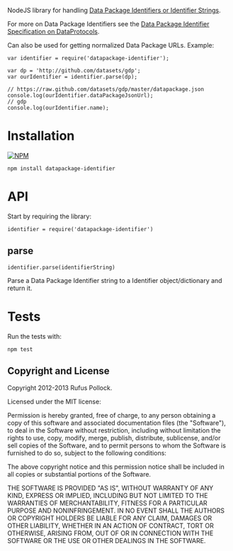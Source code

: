 NodeJS library for handling [Data Package Identifiers or Identifier
Strings][identifiers].

For more on Data Package Identifiers see the [Data Package Identifier
Specification on DataProtocols][identifiers].

[identifiers]: http://dataprotocols.org/data-package-identifier/

Can also be used for getting normalized Data Package URLs. Example:

```
var identifier = require('datapackage-identifier');

var dp = 'http://github.com/datasets/gdp';
var ourIdentifier = identifier.parse(dp);

// https://raw.github.com/datasets/gdp/master/datapackage.json
console.log(ourIdentifier.dataPackageJsonUrl);
// gdp
console.log(ourIdentifier.name);
```

# Installation

[![NPM](https://nodei.co/npm/datapackage-identifier.png)](https://nodei.co/npm/datapackage-identifier/)

```
npm install datapackage-identifier
```

# API

Start by requiring the library:

```
identifier = require('datapackage-identifier')
```

## parse

```
identifier.parse(identifierString)
```

Parse a Data Package Identifier string to a Identifier object/dictionary and return it.

# Tests

Run the tests with:

    npm test

## Copyright and License

Copyright 2012-2013 Rufus Pollock.

Licensed under the MIT license:

Permission is hereby granted, free of charge, to any person obtaining a copy
of this software and associated documentation files (the "Software"), to deal
in the Software without restriction, including without limitation the rights
to use, copy, modify, merge, publish, distribute, sublicense, and/or sell
copies of the Software, and to permit persons to whom the Software is
furnished to do so, subject to the following conditions:

The above copyright notice and this permission notice shall be included in
all copies or substantial portions of the Software.

THE SOFTWARE IS PROVIDED "AS IS", WITHOUT WARRANTY OF ANY KIND, EXPRESS OR
IMPLIED, INCLUDING BUT NOT LIMITED TO THE WARRANTIES OF MERCHANTABILITY,
FITNESS FOR A PARTICULAR PURPOSE AND NONINFRINGEMENT. IN NO EVENT SHALL THE
AUTHORS OR COPYRIGHT HOLDERS BE LIABLE FOR ANY CLAIM, DAMAGES OR OTHER
LIABILITY, WHETHER IN AN ACTION OF CONTRACT, TORT OR OTHERWISE, ARISING FROM,
OUT OF OR IN CONNECTION WITH THE SOFTWARE OR THE USE OR OTHER DEALINGS IN
THE SOFTWARE.

